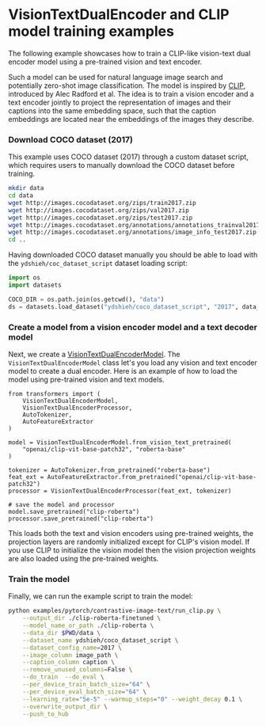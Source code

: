 <!---
Copyright 2022 The HuggingFace Team. All rights reserved.

Licensed under the Apache License, Version 2.0 (the "License");
you may not use this file except in compliance with the License.
You may obtain a copy of the License at

    http://www.apache.org/licenses/LICENSE-2.0

Unless required by applicable law or agreed to in writing, software
distributed under the License is distributed on an "AS IS" BASIS,
WITHOUT WARRANTIES OR CONDITIONS OF ANY KIND, either express or implied.
See the License for the specific language governing permissions and
limitations under the License.
-->

# VisionTextDualEncoder and CLIP model training examples

The following example showcases how to train a CLIP-like vision-text dual encoder model
using a pre-trained vision and text encoder.

Such a model can be used for natural language image search and potentially zero-shot image classification.
The model is inspired by [CLIP](https://openai.com/blog/clip/), introduced by Alec Radford et al.
The idea is to train a vision encoder and a text encoder jointly to project the representation of images and their
captions into the same embedding space, such that the caption embeddings are located near the embeddings
of the images they describe.

### Download COCO dataset (2017)
This example uses COCO dataset (2017) through a custom dataset script, which requires users to manually download the
COCO dataset before training.

```bash
mkdir data
cd data
wget http://images.cocodataset.org/zips/train2017.zip
wget http://images.cocodataset.org/zips/val2017.zip
wget http://images.cocodataset.org/zips/test2017.zip
wget http://images.cocodataset.org/annotations/annotations_trainval2017.zip
wget http://images.cocodataset.org/annotations/image_info_test2017.zip
cd ..
```

Having downloaded COCO dataset manually you should be able to load with the `ydshieh/coc_dataset_script` dataset loading script:

```py
import os
import datasets

COCO_DIR = os.path.join(os.getcwd(), "data")
ds = datasets.load_dataset("ydshieh/coco_dataset_script", "2017", data_dir=COCO_DIR)
```

### Create a model from a vision encoder model and a text decoder model
Next, we create a [VisionTextDualEncoderModel](https://huggingface.co/docs/transformers/model_doc/vision-text-dual-encoder#visiontextdualencoder).
The `VisionTextDualEncoderModel` class let's you load any vision and text encoder model to create a dual encoder. 
Here is an example of how to load the model using pre-trained vision and text models.

```python3
from transformers import (
    VisionTextDualEncoderModel, 
    VisionTextDualEncoderProcessor, 
    AutoTokenizer, 
    AutoFeatureExtractor
)

model = VisionTextDualEncoderModel.from_vision_text_pretrained(
    "openai/clip-vit-base-patch32", "roberta-base"
)

tokenizer = AutoTokenizer.from_pretrained("roberta-base")
feat_ext = AutoFeatureExtractor.from_pretrained("openai/clip-vit-base-patch32")
processor = VisionTextDualEncoderProcessor(feat_ext, tokenizer)

# save the model and processor
model.save_pretrained("clip-roberta")
processor.save_pretrained("clip-roberta")
```

This loads both the text and vision encoders using pre-trained weights, the projection layers are randomly
initialized except for CLIP's vision model. If you use CLIP to initialize the vision model then the vision projection weights are also
loaded using the pre-trained weights.

### Train the model
Finally, we can run the example script to train the model:

```bash
python examples/pytorch/contrastive-image-text/run_clip.py \
    --output_dir ./clip-roberta-finetuned \
    --model_name_or_path ./clip-roberta \
    --data_dir $PWD/data \
    --dataset_name ydshieh/coco_dataset_script \
    --dataset_config_name=2017 \
    --image_column image_path \
    --caption_column caption \
    --remove_unused_columns=False \
    --do_train  --do_eval \
    --per_device_train_batch_size="64" \
    --per_device_eval_batch_size="64" \
    --learning_rate="5e-5" --warmup_steps="0" --weight_decay 0.1 \
    --overwrite_output_dir \
    --push_to_hub
```
